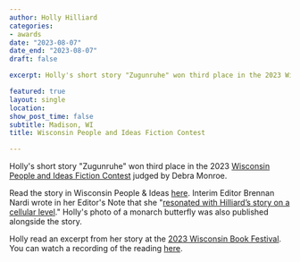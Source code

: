 ```yaml
---
author: Holly Hilliard
categories:
- awards
date: "2023-08-07"
date_end: "2023-08-07"
draft: false

excerpt: Holly's short story "Zugunruhe" won third place in the 2023 Wisconsin People & Ideas Fiction Contest judged by Debra Monroe. Click [here](https://www.wisconsinacademy.org/magazine/summer-2024/fiction/zugunruhe) to read her story in the Summer 2024 issue of Wisconsin People & Ideas.

featured: true
layout: single
location: 
show_post_time: false
subtitle: Madison, WI
title: Wisconsin People and Ideas Fiction Contest

---
```


Holly's short story "Zugunruhe" won third place in the 2023 [Wisconsin People and Ideas Fiction Contest](https://www.wisconsinacademy.org/content/writing-contests) judged by Debra Monroe.

Read the story in Wisconsin People & Ideas [here](https://www.wisconsinacademy.org/magazine/summer-2024/fiction/zugunruhe). Interim Editor Brennan Nardi wrote in her Editor's Note that she "[resonated with Hilliard’s story on a cellular level](https://www.wisconsinacademy.org/magazine/summer-2024/editors-note/summer-well-earned)." Holly's photo of a monarch butterfly was also published alongside the story.

Holly read an excerpt from her story at the [2023 Wisconsin Book Festival](https://www.wisconsinbookfestival.org/events/wisconsin-people-ideas-2023-fiction-and-poetry-contest-winners). You can watch a recording of the reading [here](https://www.crowdcast.io/c/wbf-wpi-reading).